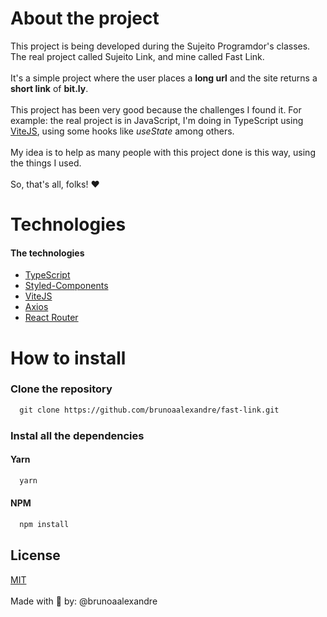 # About the project

This project is being developed during the Sujeito Programdor's classes. The real project called Sujeito Link, and mine called Fast Link. <br /><br />
It's a simple project where the user places a **long url** and the site returns a **short link** of **bit.ly**. <br/><br />
This project has been very good because the challenges I found it. For example: the real project is in JavaScript, I'm doing in TypeScript using <a href="https://github.com/vitejs/vite">ViteJS</a>, using some hooks like *useState* among others. <br /><br />
My idea is to help as many people with this project done is this way, using the things I used.<br /> <br />
So, that's all, folks! ❤️

# Technologies
#### The technologies 
  - <a href="https://www.typescriptlang.org">TypeScript</a>
  - <a href="https://github.com/styled-components/styled-components">Styled-Components</a>
  - <a href="https://github.com/vitejs/vite">ViteJS</a>
  - <a href="https://github.com/axios/axios">Axios</a>
  - <a href="https://github.com/remix-run/react-router/blob/main/packages/react-router-dom">React Router</a>

# How to install

### Clone the repository
```html
  git clone https://github.com/brunoaalexandre/fast-link.git
```

### Instal all the dependencies
#### Yarn
```html
  yarn
```

#### NPM
```html
  npm install
```
## License
[MIT](https://choosealicense.com/licenses/mit/)
<br />
<br />
Made with 💖 by: @brunoaalexandre
